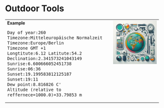 <h1>Outdoor Tools</h1>

<table>
 <tr style="border-collapse: collapse; border: none;">
  <td valign="top">
   <b>Example</b><p>

   <samp>
   Day of year:260<br>
   Timezone:Mitteleuropäische Normalzeit<br>
   Timezone:Europe/Berlin<br>
   Timezone GMT +1<br>
   Longtitute:6.12   Latitute:54.2<br>
   Declination:2.341573241043149<br>
   Sunrise:6.600666052451738<br>
   Sunrise:06:36<br>
   Sunset:19.199583812125187<br>
   Sunset:19:11<br>
   Dew point:8.816826 C'<br>
   Altitude (relative to reffernece=1000.0)=33.79853 m<br>
  </samp></p>
</td>
   <td valign="top"><img src="logoSmall.png" /></td>
 </tr>
</table>

